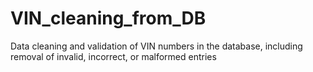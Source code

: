 # VIN_cleaning_from_DB
Data cleaning and validation of VIN numbers in the database, including removal of invalid, incorrect, or malformed entries
